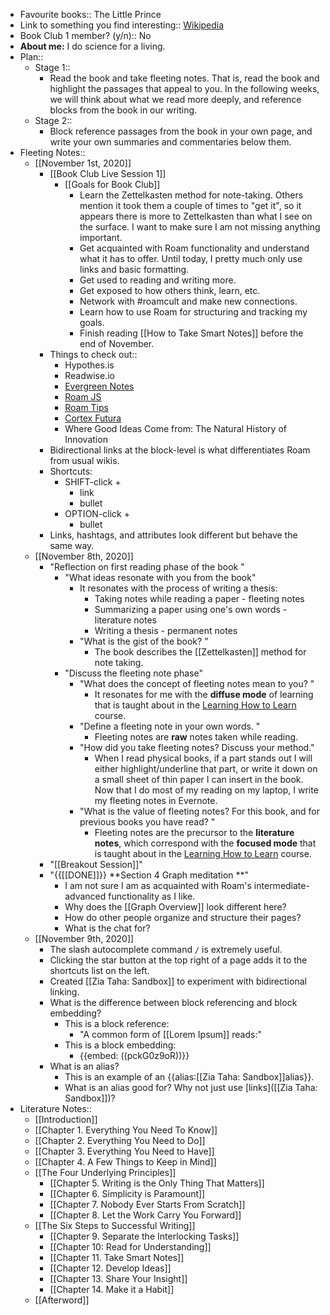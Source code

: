 - Favourite books:: The Little Prince
- Link to something you find interesting:: [Wikipedia](https://www.wikipedia.org/)
- Book Club 1 member? (y/n):: No
- **About me:** I do science for a living.
- Plan::
    - Stage 1::
        - Read the book and take fleeting notes. That is, read the book and highlight the passages that appeal to you. In the following weeks, we will think about what we read more deeply, and reference blocks from the book in our writing.
    - Stage 2::
        - Block reference passages from the book in your own page, and write your own summaries and commentaries below them.
- Fleeting Notes::
    - [[November 1st, 2020]]
        - [[Book Club Live Session 1]]
            - [[Goals for Book Club]]
                - Learn the Zettelkasten method for note-taking. Others mention it took them a couple of times to "get it", so it appears there is more to Zettelkasten than what I see on the surface. I want to make sure I am not missing anything important.
                - Get acquainted with Roam functionality and understand what it has to offer. Until today, I pretty much only use links and basic formatting.
                - Get used to reading and writing more.
                - Get exposed to how others think, learn, etc.
                - Network with #roamcult and make new connections. 
                - Learn how to use Roam for structuring and tracking my goals.
                - Finish reading [[How to Take Smart Notes]] before the end of November.
        - Things to check out::
            - Hypothes.is
            - Readwise.io
            - [Evergreen Notes](https://notes.andymatuschak.org)
            - [Roam JS](https://roamjs.com/)
            - [Roam Tips](https://www.roamtips.com/)
            - [Cortex Futura](https://www.cortexfutura.com/)
            - Where Good Ideas Come from: The Natural History of Innovation
        - Bidirectional links at the block-level is what differentiates Roam from usual wikis.
        - Shortcuts:
            - SHIFT-click +
                - link
                - bullet
            - OPTION-click +
                - bullet
        - Links, hashtags, and attributes look different but behave the same way.
    - [[November 8th, 2020]]
        - "Reflection on first reading phase of the book "
            - "What ideas resonate with you from the book"
                - It resonates with the process of writing a thesis:
                    - Taking notes while reading a paper - fleeting notes
                    - Summarizing a paper using one's own words - literature notes
                    - Writing a thesis - permanent notes
                - "What is the gist of the book? "
                    - The book describes the [[Zettelkasten]] method for note taking.
            - "Discuss the fleeting note phase"
                - "What does the concept of fleeting notes mean to you? "
                    - It resonates for me with the __diffuse mode__ of learning that is taught about in the [Learning How to Learn](https://www.coursera.org/lecture/learning-how-to-learn/introduction-to-the-focused-and-diffuse-modes-75EsZ) course.
                - "Define a fleeting note in your own words. "
                    - Fleeting notes are __raw__ notes taken while reading.
                - "How did you take fleeting notes? Discuss your method."
                    - When I read physical books, if a part stands out I will either highlight/underline that part, or write it down on a small sheet of thin paper I can insert in the book. Now that I do most of my reading on my laptop, I write my fleeting notes in Evernote.
                - "What is the value of fleeting notes?  For this book, and for previous books you have read? "
                    - Fleeting notes are the precursor to the __literature notes__, which correspond with the __focused mode__ that is taught about in the [Learning How to Learn](https://www.coursera.org/lecture/learning-how-to-learn/introduction-to-the-focused-and-diffuse-modes-75EsZ) course.
        - "[[Breakout Session]]"
        - "{{[[DONE]]}} **Section 4 Graph meditation **"
            - I am not sure I am as acquainted with Roam's intermediate-advanced functionality as I like.
            - Why does the [[Graph Overview]] look different here?
            - How do other people organize and structure their pages?
            - What is the chat for?
    - [[November 9th, 2020]]
        - The slash autocomplete command `/` is extremely useful.
        - Clicking the star button at the top right of a page adds it to the shortcuts list on the left.
        - Created [[Zia Taha: Sandbox]] to experiment with bidirectional linking.
        - What is the difference between block referencing and block embedding?
            - This is a block reference:
                - "A common form of [[Lorem Ipsum]] reads:"
            - This is a block embedding:
                - {{embed: ((pckG0z9oR))}}
        - What is an alias?
            - This is an example of an {{alias:[[Zia Taha: Sandbox]]alias}}.
            - What is an alias good for? Why not just use [links]([[Zia Taha: Sandbox]])?
- Literature Notes::
    - [[Introduction]]
    - [[Chapter 1. Everything You Need To Know]]
    - [[Chapter 2. Everything You Need to Do]]
    - [[Chapter 3. Everything You Need to Have]]
    - [[Chapter 4. A Few Things to Keep in Mind]]
    - [[The Four Underlying Principles]]
        - [[Chapter 5. Writing is the Only Thing That Matters]]
        - [[Chapter 6. Simplicity is Paramount]]
        - [[Chapter 7. Nobody Ever Starts From Scratch]]
        - [[Chapter 8. Let the Work Carry You Forward]]
    - [[The Six Steps to Successful Writing]]
        - [[Chapter 9. Separate the Interlocking Tasks]]
        - [[Chapter 10: Read for Understanding]]
        - [[Chapter 11. Take Smart Notes]]
        - [[Chapter 12. Develop Ideas]]  
        - [[Chapter 13. Share Your Insight]]
        - [[Chapter 14. Make it a Habit]]
    - [[Afterword]]
